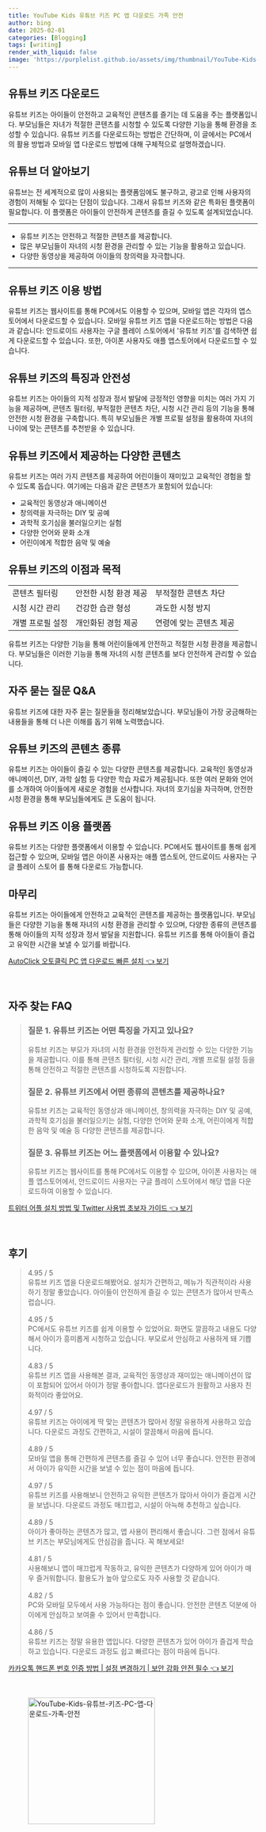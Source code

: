 ```yaml
---
title: YouTube Kids 유튜브 키즈 PC 앱 다운로드 가족 안전
author: bing
date: 2025-02-01
categories: [Blogging]
tags: [writing]
render_with_liquid: false
image: 'https://purplelist.github.io/assets/img/thumbnail/YouTube-Kids-유튜브-키즈-PC-앱-다운로드-가족-안전.webp'
---
```



<h2 id='유튜브_키즈_다운로드'>유튜브 키즈 다운로드</h2>

<p>유튜브 키즈는 아이들이 안전하고 교육적인 콘텐츠를 즐기는 데 도움을 주는 플랫폼입니다. 부모님들은 자녀가 적절한 콘텐츠를 시청할 수 있도록 다양한 기능을 통해 환경을 조성할 수 있습니다. 유튜브 키즈를 다운로드하는 방법은 간단하며, 이 글에서는 PC에서의 활용 방법과 모바일 앱 다운로드 방법에 대해 구체적으로 설명하겠습니다.</p>

<h2 id='유튜브_더_알아보기'>유튜브 더 알아보기</h2>

<p>유튜브는 전 세계적으로 많이 사용되는 플랫폼임에도 불구하고, 광고로 인해 사용자의 경험이 저해될 수 있다는 단점이 있습니다. 그래서 유튜브 키즈와 같은 특화된 플랫폼이 필요합니다. 이 플랫폼은 아이들이 안전하게 콘텐츠를 즐길 수 있도록 설계되었습니다.</p>

<hr />

<ul>
    <li>유튜브 키즈는 안전하고 적절한 콘텐츠를 제공합니다.</li>
    <li>많은 부모님들이 자녀의 시청 환경을 관리할 수 있는 기능을 활용하고 있습니다.</li>
    <li>다양한 동영상을 제공하여 아이들의 창의력을 자극합니다.</li>
</ul>

<hr />

<h2 id='유튜브_키즈_이용_방법'>유튜브 키즈 이용 방법</h2>

<p>유튜브 키즈는 웹사이트를 통해 PC에서도 이용할 수 있으며, 모바일 앱은 각자의 앱스토어에서 다운로드할 수 있습니다. 모바일 유튜브 키즈 앱을 다운로드하는 방법은 다음과 같습니다: 안드로이드 사용자는 구글 플레이 스토어에서 '유튜브 키즈'를 검색하면 쉽게 다운로드할 수 있습니다. 또한, 아이폰 사용자도 애플 앱스토어에서 다운로드할 수 있습니다.</p>

<h2 id='유튜브_키즈_의_특징과_안전성'>유튜브 키즈의 특징과 안전성</h2>

<p>유튜브 키즈는 아이들의 지적 성장과 정서 발달에 긍정적인 영향을 미치는 여러 가지 기능을 제공하며, 콘텐츠 필터링, 부적절한 콘텐츠 차단, 시청 시간 관리 등의 기능을 통해 안전한 시청 환경을 구축합니다. 특히 부모님들은 개별 프로필 설정을 활용하여 자녀의 나이에 맞는 콘텐츠를 추천받을 수 있습니다.</p>

<h2 id='유튜브_키즈_에서_제공하는_다양한_콘텐츠'>유튜브 키즈에서 제공하는 다양한 콘텐츠</h2>

<p>유튜브 키즈는 여러 가지 콘텐츠를 제공하여 어린이들이 재미있고 교육적인 경험을 할 수 있도록 돕습니다. 여기에는 다음과 같은 콘텐츠가 포함되어 있습니다:</p>

<ul>
    <li>교육적인 동영상과 애니메이션</li>
    <li>창의력을 자극하는 DIY 및 공예</li>
    <li>과학적 호기심을 불러일으키는 실험</li>
    <li>다양한 언어와 문화 소개</li>
    <li>어린이에게 적합한 음악 및 예술</li>
</ul>

<h2 id='유튜브_키즈의_이점과_목적'>유튜브 키즈의 이점과 목적</h2>

<table>
    <tr>
        <td>콘텐츠 필터링</td>
        <td>안전한 시청 환경 제공</td>
        <td>부적절한 콘텐츠 차단</td>
    </tr>
    <tr>
        <td>시청 시간 관리</td>
        <td>건강한 습관 형성</td>
        <td>과도한 시청 방지</td>
    </tr>
    <tr>
        <td>개별 프로필 설정</td>
        <td>개인화된 경험 제공</td>
        <td>연령에 맞는 콘텐츠 제공</td>
    </tr>
</table>

<p>유튜브 키즈는 다양한 기능을 통해 어린이들에게 안전하고 적절한 시청 환경을 제공합니다. 부모님들은 이러한 기능을 통해 자녀의 시청 콘텐츠를 보다 안전하게 관리할 수 있습니다.</p>

<h2 id='자주_묻는_질문_QNA'>자주 묻는 질문 Q&A</h2>

<p>유튜브 키즈에 대한 자주 묻는 질문들을 정리해보았습니다. 부모님들이 가장 궁금해하는 내용들을 통해 더 나은 이해를 돕기 위해 노력했습니다.</p>

<h2 id='유튜브_키즈의_콘텐츠_종류'>유튜브 키즈의 콘텐츠 종류</h2>

<p>유튜브 키즈는 아이들이 즐길 수 있는 다양한 콘텐츠를 제공합니다. 교육적인 동영상과 애니메이션, DIY, 과학 실험 등 다양한 학습 자료가 제공됩니다. 또한 여러 문화와 언어를 소개하여 아이들에게 새로운 경험을 선사합니다. 자녀의 호기심을 자극하며, 안전한 시청 환경을 통해 부모님들에게도 큰 도움이 됩니다.</p>

<h2 id='유튜브_키즈_이용_플랫폼'>유튜브 키즈 이용 플랫폼</h2>

<p>유튜브 키즈는 다양한 플랫폼에서 이용할 수 있습니다. PC에서도 웹사이트를 통해 쉽게 접근할 수 있으며, 모바일 앱은 아이폰 사용자는 애플 앱스토어, 안드로이드 사용자는 구글 플레이 스토어 를 통해 다운로드 가능합니다.</p>

<h2 id='마무리'>마무리</h2>

<p>유튜브 키즈는 아이들에게 안전하고 교육적인 콘텐츠를 제공하는 플랫폼입니다. 부모님들은 다양한 기능을 통해 자녀의 시청 환경을 관리할 수 있으며, 다양한 종류의 콘텐츠를 통해 아이들의 지적 성장과 정서 발달을 지원합니다. 유튜브 키즈를 통해 아이들이 즐겁고 유익한 시간을 보낼 수 있기를 바랍니다.</p>


<p><a class="click-button" title="AutoClick 오토클릭 PC 앱 다운로드 빠른 설치" href="https://purplelist.github.io/posts/AutoClick-%EC%98%A4%ED%86%A0%ED%81%B4%EB%A6%AD-PC-%EC%95%B1-%EB%8B%A4%EC%9A%B4%EB%A1%9C%EB%93%9C-%EB%B9%A0%EB%A5%B8-%EC%84%A4%EC%B9%98/" rel="dofollow">AutoClick 오토클릭 PC 앱 다운로드 빠른 설치 👈 보기</a></p><br>
<h2 id='자주_찾는_FAQ'>자주 찾는 FAQ</h2>
<div itemscope="" itemtype="https://schema.org/FAQPage"> 
<blockquote> 
<div itemscope="" itemprop="mainEntity" itemtype="https://schema.org/Question"> 
<h3 itemprop="name">질문 1. 유튜브 키즈는 어떤 특징을 가지고 있나요?</h3> 
<div itemscope="" itemprop="acceptedAnswer" itemtype="https://schema.org/Answer"> 
<span itemprop="text"> 
<p>유튜브 키즈는 부모가 자녀의 시청 환경을 안전하게 관리할 수 있는 다양한 기능을 제공합니다. 이를 통해 콘텐츠 필터링, 시청 시간 관리, 개별 프로필 설정 등을 통해 안전하고 적절한 콘텐츠를 시청하도록 지원합니다.</p> 
</span> 
</div> 
</div> 

<div itemscope="" itemprop="mainEntity" itemtype="https://schema.org/Question"> 
<h3 itemprop="name">질문 2. 유튜브 키즈에서 어떤 종류의 콘텐츠를 제공하나요?</h3> 
<div itemscope="" itemprop="acceptedAnswer" itemtype="https://schema.org/Answer"> 
<span itemprop="text"> 
<p>유튜브 키즈는 교육적인 동영상과 애니메이션, 창의력을 자극하는 DIY 및 공예, 과학적 호기심을 불러일으키는 실험, 다양한 언어와 문화 소개, 어린이에게 적합한 음악 및 예술 등 다양한 콘텐츠를 제공합니다.</p> 
</span> 
</div> 
</div> 

<div itemscope="" itemprop="mainEntity" itemtype="https://schema.org/Question"> 
<h3 itemprop="name">질문 3. 유튜브 키즈는 어느 플랫폼에서 이용할 수 있나요?</h3> 
<div itemscope="" itemprop="acceptedAnswer" itemtype="https://schema.org/Answer"> 
<span itemprop="text"> 
<p>유튜브 키즈는 웹사이트를 통해 PC에서도 이용할 수 있으며, 아이폰 사용자는 애플 앱스토어에서, 안드로이드 사용자는 구글 플레이 스토어에서 해당 앱을 다운로드하여 이용할 수 있습니다.</p> 
</span> 
</div> 
</div> 
</blockquote> 
</div>
<p><a class="click-button" title="트위터 어플 설치 방법 및 Twitter 사용법 초보자 가이드" href="https://purplelist.github.io/posts/%ED%8A%B8%EC%9C%84%ED%84%B0-%EC%96%B4%ED%94%8C-%EC%84%A4%EC%B9%98-%EB%B0%A9%EB%B2%95-%EB%B0%8F-Twitter-%EC%82%AC%EC%9A%A9%EB%B2%95-%EC%B4%88%EB%B3%B4%EC%9E%90-%EA%B0%80%EC%9D%B4%EB%93%9C/" rel="dofollow">트위터 어플 설치 방법 및 Twitter 사용법 초보자 가이드 👈 보기</a></p><br>
<h2 id='후기'>후기</h2>
<div itemscope itemtype="https://schema.org/Product">
  <blockquote>
  <div itemprop="review" itemscope itemtype="https://schema.org/Review">
      <div itemprop="reviewRating" itemscope itemtype="https://schema.org/Rating"> <span itemprop="ratingValue">4.95</span> / <span itemprop="bestRating">5</span> </div>
      <span itemprop="reviewBody">유튜브 키즈 앱을 다운로드해봤어요. 설치가 간편하고, 메뉴가 직관적이라 사용하기 정말 좋았습니다. 아이들이 안전하게 즐길 수 있는 콘텐츠가 많아서 만족스럽습니다.</span>
  </div>
  <br>
  <div itemprop="review" itemscope itemtype="https://schema.org/Review">
      <div itemprop="reviewRating" itemscope itemtype="https://schema.org/Rating"> <span itemprop="ratingValue">4.95</span> / <span itemprop="bestRating">5</span> </div>
      <span itemprop="reviewBody">PC에서도 유튜브 키즈를 쉽게 이용할 수 있었어요. 화면도 깔끔하고 내용도 다양해서 아이가 흥미롭게 시청하고 있습니다. 부모로서 안심하고 사용하게 돼 기쁩니다.</span>
  </div>
  <br>
  <div itemprop="review" itemscope itemtype="https://schema.org/Review">
      <div itemprop="reviewRating" itemscope itemtype="https://schema.org/Rating"> <span itemprop="ratingValue">4.83</span> / <span itemprop="bestRating">5</span> </div>
      <span itemprop="reviewBody">유튜브 키즈 앱을 사용해본 결과, 교육적인 동영상과 재미있는 애니메이션이 많이 포함되어 있어서 아이가 정말 좋아합니다. 앱다운로드가 원활하고 사용자 친화적이라 좋았어요.</span>
  </div>
  <br>
  <div itemprop="review" itemscope itemtype="https://schema.org/Review">
      <div itemprop="reviewRating" itemscope itemtype="https://schema.org/Rating"> <span itemprop="ratingValue">4.97</span> / <span itemprop="bestRating">5</span> </div>
      <span itemprop="reviewBody">유튜브 키즈는 아이에게 딱 맞는 콘텐츠가 많아서 정말 유용하게 사용하고 있습니다. 다운로드 과정도 간편하고, 시설이 깔끔해서 마음에 듭니다.</span>
  </div>
  <br>
  <div itemprop="review" itemscope itemtype="https://schema.org/Review">
      <div itemprop="reviewRating" itemscope itemtype="https://schema.org/Rating"> <span itemprop="ratingValue">4.89</span> / <span itemprop="bestRating">5</span> </div>
      <span itemprop="reviewBody">모바일 앱을 통해 간편하게 콘텐츠를 즐길 수 있어 너무 좋습니다. 안전한 환경에서 아이가 유익한 시간을 보낼 수 있는 점이 마음에 듭니다.</span>
  </div>
  <br>
  <div itemprop="review" itemscope itemtype="https://schema.org/Review">
      <div itemprop="reviewRating" itemscope itemtype="https://schema.org/Rating"> <span itemprop="ratingValue">4.97</span> / <span itemprop="bestRating">5</span> </div>
      <span itemprop="reviewBody">유튜브 키즈를 사용해보니 안전하고 유익한 콘텐츠가 많아서 아이가 즐겁게 시간을 보냅니다. 다운로드 과정도 매끄럽고, 시설이 아늑해 추천하고 싶습니다.</span>
  </div>
  <br>
  <div itemprop="review" itemscope itemtype="https://schema.org/Review">
      <div itemprop="reviewRating" itemscope itemtype="https://schema.org/Rating"> <span itemprop="ratingValue">4.89</span> / <span itemprop="bestRating">5</span> </div>
      <span itemprop="reviewBody">아이가 좋아하는 콘텐츠가 많고, 앱 사용이 편리해서 좋습니다. 그런 점에서 유튜브 키즈는 부모님에게도 안심감을 줍니다. 꼭 해보세요!</span>
  </div>
  <br>
  <div itemprop="review" itemscope itemtype="https://schema.org/Review">
      <div itemprop="reviewRating" itemscope itemtype="https://schema.org/Rating"> <span itemprop="ratingValue">4.81</span> / <span itemprop="bestRating">5</span> </div>
      <span itemprop="reviewBody">사용해보니 앱이 매끄럽게 작동하고, 유익한 콘텐츠가 다양하게 있어 아이가 매우 즐거워합니다. 활용도가 높아 앞으로도 자주 사용할 것 같습니다.</span>
  </div>
  <br>
  <div itemprop="review" itemscope itemtype="https://schema.org/Review">
      <div itemprop="reviewRating" itemscope itemtype="https://schema.org/Rating"> <span itemprop="ratingValue">4.82</span> / <span itemprop="bestRating">5</span> </div>
      <span itemprop="reviewBody">PC와 모바일 모두에서 사용 가능하다는 점이 좋습니다. 안전한 콘텐츠 덕분에 아이에게 안심하고 보여줄 수 있어서 만족합니다.</span>
  </div>
  <br>
  <div itemprop="review" itemscope itemtype="https://schema.org/Review">
      <div itemprop="reviewRating" itemscope itemtype="https://schema.org/Rating"> <span itemprop="ratingValue">4.86</span> / <span itemprop="bestRating">5</span> </div>
      <span itemprop="reviewBody">유튜브 키즈는 정말 유용한 앱입니다. 다양한 콘텐츠가 있어 아이가 즐겁게 학습하고 있습니다. 다운로드 과정도 쉽고 빠르다는 점이 마음에 듭니다.</span>
  </div>
  </blockquote>
</div>
<p><a class="click-button" title="카카오톡 핸드폰 번호 인증 방법 | 설정 변경하기 | 보안 강화 안전 필수" href="https://purplelist.github.io/posts/%EC%B9%B4%EC%B9%B4%EC%98%A4%ED%86%A1-%ED%95%B8%EB%93%9C%ED%8F%B0-%EB%B2%88%ED%98%B8-%EC%9D%B8%EC%A6%9D-%EB%B0%A9%EB%B2%95-%EC%84%A4%EC%A0%95-%EB%B3%80%EA%B2%BD%ED%95%98%EA%B8%B0-%EB%B3%B4%EC%95%88-%EA%B0%95%ED%99%94-%EC%95%88%EC%A0%84-%ED%95%84%EC%88%98/" rel="dofollow">카카오톡 핸드폰 번호 인증 방법 | 설정 변경하기 | 보안 강화 안전 필수 👈 보기</a></p><br>
<figure class="image"><img src="https://purplelist.github.io/assets/img/thumbnail/YouTube-Kids-유튜브-키즈-PC-앱-다운로드-가족-안전.webp" alt="YouTube-Kids-유튜브-키즈-PC-앱-다운로드-가족-안전" width="256" height="256"></figure>